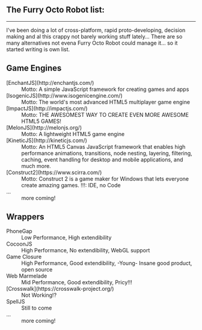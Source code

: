 ## The Furry Octo Robot list:
-------------------------

I've been doing a lot of cross-platform, rapid proto-developing, decision making 
and al this crappy not barely working stuff lately...
There are so many alternatives not evena Furry Octo Robot could manage it...
so it started writing is own list.


Game Engines
-------------------------------
<dl>
  <dt>[EnchantJS](http://enchantjs.com/)</dt>
  <dd>Motto: A simple JavaScript framework for creating games and apps</dd>
  <dt>[IsogenicJS](http://www.isogenicengine.com/)</dt>
  <dd>Motto: The world's most advanced HTML5 multiplayer game engine</dd>
  <dt>[ImpactJS](http://impactjs.com/)</dt>
  <dd>Motto: THE AWESOMEST WAY TO CREATE EVEN MORE AWESOME HTML5 GAMES!</dd>
  <dt>[MelonJS](http://melonjs.org/)</dt>
  <dd>Motto: A lightweight HTML5 game engine</dd>
  <dt>[KineticJS](http://kineticjs.com/)</dt>
  <dd>Motto: An HTML5 Canvas JavaScript framework that enables high performance animations, transitions, node nesting, layering, filtering, caching, event handling for desktop and mobile applications, and much more.</dd>
  <dt>[Construct2](https://www.scirra.com/)</dt>
  <dd>Motto: Construct 2 is a game maker for Windows that lets everyone create amazing games.
!!!: IDE, no Code</dd>
  <dt>...</dt>
  <dd>more coming!</dd>
</dl>


Wrappers
-------------------------------

<dl>
  <dt>PhoneGap</dt>
  <dd>Low Performance, High extendibility</dd>
  <dt>CocoonJS</dt>
  <dd>High Performance, No extendibility, WebGL support</dd>
  <dt>Game Closure</dt>
  <dd>High Performance, Good extendibility, -Young- Insane good product, open source</dd>
  <dt>Web Marmelade</dt>
  <dd>Mid Performance, Good extendibility, Pricy!!!</dd>
  <dt>[Crosswalk](https://crosswalk-project.org/)</dt>
  <dd>Not Working!?</dd>
  <dt>SpellJS</dt>
  <dd>Still to come</dd>
  <dt>...</dt>
  <dd>more coming!</dd>
</dl>
